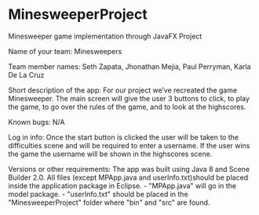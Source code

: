 # MinesweeperProject
Minesweeper game implementation through JavaFX Project

Name of your team: Minesweepers 

Team member names: Seth Zapata, Jhonathan Mejia, Paul Perryman, Karla De La Cruz

Short description of the app: For our project we’ve recreated the game Minesweeper. The main screen will give the user 3 buttons to click, to play the game, to go over the rules of the game, and to look at the highscores. 

Known bugs: N/A

Log in info: Once the start button is clicked the user will be taken to the difficulties scene and will be required to enter a username. If the user wins the game the username will be shown in the highscores scene.

Versions or other requirements: The app was built using Java 8 and Scene Builder 2.0. All files (except MPApp.java and userInfo.txt)should be placed inside the application package in Eclipse.
    - "MPApp.java" will go in the model package.
    - "userInfo.txt" should be placed in the "MinesweeperProject" folder where "bin" and "src" are found.
